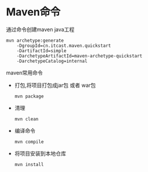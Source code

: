 # Maven命令

通过命令创建maven java工程

```
mvn archetype:generate 
	-DgroupId=cn.itcast.maven.quickstart 
	-DartifactId=simple 
	-DarchetypeArtifactId=maven-archetype-quickstart 
	-DarchetypeCatalog=internal
```

maven常用命令

- 打包,将项目打包成jar包 或者 war包

  ```
  mvn package
  ```

- 清理

  ```
  mvn clean
  ```

- 编译命令

  ```
  mvn compile
  ```

- 将项目安装到本地仓库

  ```
  mvn install
  ```

